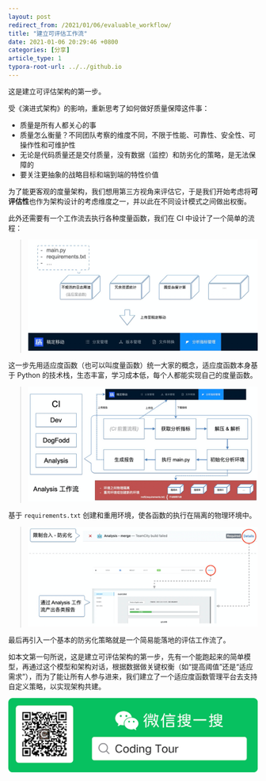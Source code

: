 ```yaml
---
layout: post
redirect_from: /2021/01/06/evaluable_workflow/
title: "建立可评估工作流"
date: 2021-01-06 20:29:46 +0800
categories: [分享]
article_type: 1
typora-root-url: ../../github.io
---
```


这是建立可评估架构的第一步。


受《演进式架构》的影响，重新思考了如何做好质量保障这件事：

- 质量是所有人都关心的事
- 质量怎么衡量？不同团队考察的维度不同，不限于性能、可靠性、安全性、可操作性和可维护性
- 无论是代码质量还是交付质量，没有数据（监控）和防劣化的策略，是无法保障的
- 要关注更抽象的战略目标和端到端的特性价值

为了能更客观的度量架构，我们想用第三方视角来评估它，于是我们开始考虑将**可评估性**也作为架构设计的考虑维度之一，并以此在不同设计模式之间做出权衡。

此外还需要有一个工作流去执行各种度量函数，我们在 CI 中设计了一个简单的流程：

>  ![适应度函数](/assets/img/evaluable_workflow-1.png)

这一步先用适应度函数（也可以叫度量函数）统一大家的概念，适应度函数本身基于 Python 的技术栈，生态丰富，学习成本低，每个人都能实现自己的度量函数。

> ![Analysis 工作流](/assets/img/evaluable_workflow-2.png)

基于 `requirements.txt` 创建和重用环境，使各函数的执行在隔离的物理环境中。

> ![image-20210106203201329](/assets/img/evaluable_workflow-3.png)

最后再引入一个基本的防劣化策略就是一个简易能落地的评估工作流了。

如本文第一句所说，这是建立可评估架构的第一步，先有一个能跑起来的简单模型，再通过这个模型和架构对话，根据数据做关键权衡（如“提高阈值”还是“适应需求”），而为了能让所有人参与进来，我们建立了一个适应度函数管理平台去支持自定义策略，以实现架构共建。



![official_accounts](/assets/img/official_accounts-1.png)